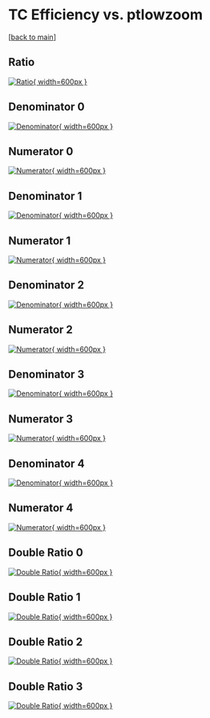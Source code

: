 # TC Efficiency vs. ptlowzoom

[[back to main](./)]



## Ratio

[![Ratio](../mtv/var/TC_base_13_0_eff_ptlowzoom.png){ width=600px }](../mtv/var/TC_base_13_0_eff_ptlowzoom.pdf)

## Denominator 0

[![Denominator](../mtv/den/TC_base_13_0_eff_ptlowzoom_den0.png){ width=600px }](../mtv/den/TC_base_13_0_eff_ptlowzoom_den0.pdf)

## Numerator 0

[![Numerator](../mtv/num/TC_base_13_0_eff_ptlowzoom_num0.png){ width=600px }](../mtv/num/TC_base_13_0_eff_ptlowzoom_num0.pdf)

## Denominator 1

[![Denominator](../mtv/den/TC_base_13_0_eff_ptlowzoom_den1.png){ width=600px }](../mtv/den/TC_base_13_0_eff_ptlowzoom_den1.pdf)

## Numerator 1

[![Numerator](../mtv/num/TC_base_13_0_eff_ptlowzoom_num1.png){ width=600px }](../mtv/num/TC_base_13_0_eff_ptlowzoom_num1.pdf)

## Denominator 2

[![Denominator](../mtv/den/TC_base_13_0_eff_ptlowzoom_den2.png){ width=600px }](../mtv/den/TC_base_13_0_eff_ptlowzoom_den2.pdf)

## Numerator 2

[![Numerator](../mtv/num/TC_base_13_0_eff_ptlowzoom_num2.png){ width=600px }](../mtv/num/TC_base_13_0_eff_ptlowzoom_num2.pdf)

## Denominator 3

[![Denominator](../mtv/den/TC_base_13_0_eff_ptlowzoom_den3.png){ width=600px }](../mtv/den/TC_base_13_0_eff_ptlowzoom_den3.pdf)

## Numerator 3

[![Numerator](../mtv/num/TC_base_13_0_eff_ptlowzoom_num3.png){ width=600px }](../mtv/num/TC_base_13_0_eff_ptlowzoom_num3.pdf)

## Denominator 4

[![Denominator](../mtv/den/TC_base_13_0_eff_ptlowzoom_den4.png){ width=600px }](../mtv/den/TC_base_13_0_eff_ptlowzoom_den4.pdf)

## Numerator 4

[![Numerator](../mtv/num/TC_base_13_0_eff_ptlowzoom_num4.png){ width=600px }](../mtv/num/TC_base_13_0_eff_ptlowzoom_num4.pdf)

## Double Ratio 0

[![Double Ratio](../mtv/ratio/TC_base_13_0_eff_ptlowzoom_ratio0.png){ width=600px }](../mtv/ratio/TC_base_13_0_eff_ptlowzoom_ratio0.pdf)

## Double Ratio 1

[![Double Ratio](../mtv/ratio/TC_base_13_0_eff_ptlowzoom_ratio1.png){ width=600px }](../mtv/ratio/TC_base_13_0_eff_ptlowzoom_ratio1.pdf)

## Double Ratio 2

[![Double Ratio](../mtv/ratio/TC_base_13_0_eff_ptlowzoom_ratio2.png){ width=600px }](../mtv/ratio/TC_base_13_0_eff_ptlowzoom_ratio2.pdf)

## Double Ratio 3

[![Double Ratio](../mtv/ratio/TC_base_13_0_eff_ptlowzoom_ratio3.png){ width=600px }](../mtv/ratio/TC_base_13_0_eff_ptlowzoom_ratio3.pdf)

